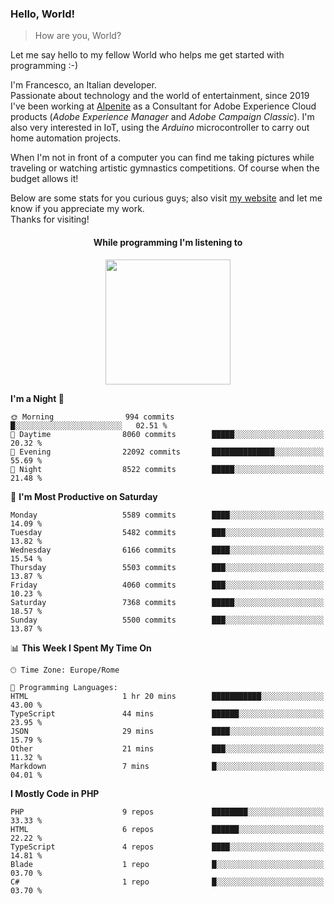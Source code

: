 ### Hello, World!

> How are you, World?

Let me say hello to my fellow World who helps me get started with programming :-)

I'm Francesco, an Italian developer.  
Passionate about technology and the world of entertainment, since 2019 I've been working at [Alpenite](https://www.alpenite.com) as a Consultant for Adobe Experience Cloud products (*Adobe Experience Manager* and *Adobe Campaign Classic*). I'm also very interested in IoT, using the *Arduino* microcontroller to carry out home automation projects.

When I'm not in front of a computer you can find me taking pictures while traveling or watching artistic gymnastics competitions. Of course when the budget allows it!

Below are some stats for you curious guys; also visit [my website](https://www.francescorega.eu) and let me know if you appreciate my work.  
Thanks for visiting!

<div align="center">
  <h4>While programming I'm listening to</h4>
  <a href="https://apps.francescorega.eu/now-playing/11147232609" target="_blank"><img src="https://apps.francescorega.eu/now-playing/11147232609" width="200"></a>
</div>

<!--START_SECTION:waka-->
**I'm a Night 🦉** 

```text
🌞 Morning                994 commits         █░░░░░░░░░░░░░░░░░░░░░░░░   02.51 % 
🌆 Daytime                8060 commits        █████░░░░░░░░░░░░░░░░░░░░   20.32 % 
🌃 Evening                22092 commits       ██████████████░░░░░░░░░░░   55.69 % 
🌙 Night                  8522 commits        █████░░░░░░░░░░░░░░░░░░░░   21.48 % 
```
📅 **I'm Most Productive on Saturday** 

```text
Monday                   5589 commits        ████░░░░░░░░░░░░░░░░░░░░░   14.09 % 
Tuesday                  5482 commits        ███░░░░░░░░░░░░░░░░░░░░░░   13.82 % 
Wednesday                6166 commits        ████░░░░░░░░░░░░░░░░░░░░░   15.54 % 
Thursday                 5503 commits        ███░░░░░░░░░░░░░░░░░░░░░░   13.87 % 
Friday                   4060 commits        ███░░░░░░░░░░░░░░░░░░░░░░   10.23 % 
Saturday                 7368 commits        █████░░░░░░░░░░░░░░░░░░░░   18.57 % 
Sunday                   5500 commits        ███░░░░░░░░░░░░░░░░░░░░░░   13.87 % 
```


📊 **This Week I Spent My Time On** 

```text
🕑︎ Time Zone: Europe/Rome

💬 Programming Languages: 
HTML                     1 hr 20 mins        ███████████░░░░░░░░░░░░░░   43.00 % 
TypeScript               44 mins             ██████░░░░░░░░░░░░░░░░░░░   23.95 % 
JSON                     29 mins             ████░░░░░░░░░░░░░░░░░░░░░   15.79 % 
Other                    21 mins             ███░░░░░░░░░░░░░░░░░░░░░░   11.32 % 
Markdown                 7 mins              █░░░░░░░░░░░░░░░░░░░░░░░░   04.01 % 
```

**I Mostly Code in PHP** 

```text
PHP                      9 repos             ████████░░░░░░░░░░░░░░░░░   33.33 % 
HTML                     6 repos             ██████░░░░░░░░░░░░░░░░░░░   22.22 % 
TypeScript               4 repos             ████░░░░░░░░░░░░░░░░░░░░░   14.81 % 
Blade                    1 repo              █░░░░░░░░░░░░░░░░░░░░░░░░   03.70 % 
C#                       1 repo              █░░░░░░░░░░░░░░░░░░░░░░░░   03.70 % 
```




<!--END_SECTION:waka-->
